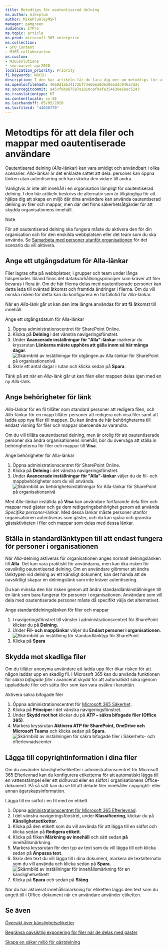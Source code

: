 ```yaml
---
title: Metodtips för oautentiserad delning
ms.author: mikeplum
author: MikePlumleyMSFT
manager: pamgreen
audience: ITPro
ms.topic: article
ms.prod: microsoft-365-enterprise
ms.collection:
- SPO_Content
- M365-collaboration
ms.custom:
- M365solutions
- seo-marvel-apr2020
localization_priority: Priority
f1.keywords: NOCSH
description: I den här artikeln får du lära dig mer om metodtips för att dela filer och mappar med oautentiserade användare.
ms.openlocfilehash: 4660d1ab34172bf73e6bea0de3065d2c946a7d2c
ms.sourcegitcommit: a45cf8b887587a1810caf9afa354638e68ec5243
ms.translationtype: HT
ms.contentlocale: sv-SE
ms.lasthandoff: 05/05/2020
ms.locfileid: "44036770"
---
```

# <a name="best-practices-for-sharing-files-and-folders-with-unauthenticated-users"></a>Metodtips för att dela filer och mappar med oautentiserade användare

Oautentiserad delning (*Alla*-länkar) kan vara smidigt och användbart i olika scenarier. *Alla*-länkar är det enklaste sättet att dela: personer kan öppna länken utan autentisering och kan skicka den vidare till andra.

Vanligtvis är inte allt innehåll i en organisation lämpligt för oautentiserad delning. I den här artikeln beskrivs de alternativ som är tillgängliga för att hjälpa dig att skapa en miljö där dina användare kan använda oautentiserad delning av filer och mappar, men där det finns säkerhetsåtgärder för att skydda organisationens innehåll.

> [!NOTE]
> För att oautentiserad delning ska fungera måste du aktivera den för din organisation och för den enskilda webbplatsen eller det team som du ska använda. Se [Samarbeta med personer utanför organisationen](collaborate-with-people-outside-your-organization.md) för det scenario du vill aktivera.

## <a name="set-an-expiration-date-for-anyone-links"></a>Ange ett utgångsdatum för Alla-länkar

Filer lagras ofta på webbplatser, i grupper och team under långa tidsperioder. Ibland finns det datakvarhållningsprinciper som kräver att filer bevaras i flera år. Om de här filerna delas med oautentiserade personer kan detta leda till oväntad åtkomst och framtida ändringar i filerna. Om du vill minska risken för detta kan du konfigurera en förfallotid för *Alla*-länkar.

När en *Alla*-länk går ut kan den inte längre användas för att få åtkomst till innehåll.

Ange ett utgångsdatum för Alla-länkar
1. Öppna administrationscentret för SharePoint Online.
2. Klicka på **Delning** i det vänstra navigeringsfönstret.
3. Under **Avancerade inställningar för "Alla"-länkar** markerar du kryssrutan **Länkarna måste upphöra att gälla inom så här många dagar**.</br>
   ![Skärmbild av inställningar för utgången av Alla-länkar för SharePoint på organisationsnivå](../media/sharepoint-organization-anyone-link-expiration.png)
4. Skriv ett antal dagar i rutan och klicka sedan på **Spara**.

Tänk på att när en *Alla*-länk går ut kan filen eller mappen delas igen med en ny *Alla*-länk.

## <a name="set-link-permissions"></a>Ange behörigheter för länk

*Alla*-länkar för en fil tillåter som standard personer att redigera filen, och *Alla*-länkar för en mapp tillåter personer att redigera och visa filer samt att ladda upp nya filer till mappen. Du kan ändra de här behörigheterna till endast visning för filer och mappar oberoende av varandra.

Om du vill tillåta oautentiserad delning, men är orolig för att oautentiserade personer ska ändra organisationens innehåll, bör du överväga att ställa in behörigheterna för filer och mappar till **Visa**.

Ange behörigheter för Alla-länkar
1. Öppna administrationscentret för SharePoint Online.
2. Klicka på **Delning** i det vänstra navigeringsfönstret.
3. Under **Avancerade inställningar för "Alla"-länkar** väljer du de fil- och mappbehörigheter som du vill använda.</br>
   ![Skärmbild av behörighetsinställningar för Alla-länkar för SharePoint på organisationsnivå](../media/sharepoint-organization-anyone-link-permissions.png)

Med *Alla*-länkar inställda på **Visa** kan användare fortfarande dela filer och mappar med gäster och ge dem redigeringsbehörighet genom att använda *Specifika personer*-länkar. Med dessa länkar måste personer utanför organisationen autentiseras som gäster, och du kan spåra och granska gästaktiviteten i filer och mappar som delas med dessa länkar.

## <a name="set-default-link-type-to-only-work-for-people-in-your-organization"></a>Ställa in standardlänktypen till att endast fungera för personer i organisationen

När *Alla*-delning aktiveras för organisationen anges normalt delningslänken till **Alla**. Det kan vara praktiskt för användarna, men kan öka risken för oavsiktlig oautentiserad delning. Om en användare glömmer att ändra länktypen vid delning av ett känsligt dokument, kan det hända att de oavsiktligt skapar en delningslänk som inte kräver autentisering.

Du kan minska den här risken genom att ändra standardlänkinställningen till en länk som bara fungerar för personer i organisationen. Användare som vill dela med oautentiserade personer måste då specifikt välja det alternativet.

Ange standarddelningslänken för filer och mappar
1. I navigeringsfönstret till vänster i administrationscentret för SharePoint klickar du på **Delning**.
2. Under **Fil- och mapplänkar** väljer du **Endast personer i organisationen**.</br>
   ![Skärmbild av inställning för standardlänktyp för SharePoint](../media/sharepoint-default-sharing-link-company-link.png)
3. Klicka på **Spara**

## <a name="protect-against-malicious-files"></a>Skydda mot skadliga filer

Om du tillåter anonyma användare att ladda upp filer ökar risken för att någon laddar upp en skadlig fil. I Microsoft 365 kan du använda funktionen för *säkra bifogade filer* i avancerat skydd för att automatiskt söka igenom uppladdade filer och sätta filer som kan vara osäkra i karantän.

Aktivera säkra bifogade filer
1. Öppna administrationscentret för [Microsoft 365 Säkerhet](https://security.microsoft.com).
2. Klicka på **Principer** i det vänstra navigeringsfönstret.
3. Under **Skydd mot hot** klickar du på **ATP – säkra bifogade filer (Office 365)**.
4. Markera kryssrutan **Aktivera ATP för SharePoint, OneDrive och Microsoft Teams** och klicka sedan på **Spara**.</br>
   ![Skärmbild av inställningen för säkra bifogade filer i Säkerhets- och efterlevnadscenter](../media/safe-attachments-setting.png)

## <a name="add-copyright-information-to-your-files"></a>Lägga till copyrightinformation i dina filer

Om du använder känslighetsetiketter i administrationscentret för Microsoft 365 Efterlevnad kan du konfigurera etiketterna för att automatiskt lägga till en vattenstämpel eller ett sidhuvud eller en sidfot i organisationens Office-dokument. På så sätt kan du se till att delade filer innehåller copyright- eller annan ägarskapsinformation.

Lägga till en sidfot i en fil med en etikett
1. Öppna [administrationscentret för Microsoft 365 Efterlevnad](https://compliance.microsoft.com).
2. I det vänstra navigeringsfönstret, under **Klassificering**, klickar du på **Känslighetsetiketter**.
3. Klicka på den etikett som du vill använda för att lägga till en sidfot och klicka sedan på **Redigera etikett**.
4. Klicka på fliken **Märkning av innehåll** och sätt sedan **på** innehållsmärkning.
5. Markera kryssrutan för den typ av text som du vill lägga till och klicka sedan på **Anpassa text**.
6. Skriv den text du vill lägga till i dina dokument, markera de textalternativ som du vill använda och klicka sedan på **Spara**.</br>
   ![Skärmbild av inställningar för innehållsmärkning för en känslighetsetikett](../media/content-marking-for-anonymous-sharing.png)
7. Klicka på **Spara** och sedan på **Stäng**.

När du har aktiverat innehållsmärkning för etiketten läggs den text som du angett till i Office-dokument när en användare använder etiketten.

## <a name="see-also"></a>Se även


[Översikt över känslighetsetiketter](https://docs.microsoft.com/Office365/SecurityCompliance/sensitivity-labels)

[Begränsa oavsiktlig exponering för filer när de delas med gäster](share-limit-accidental-exposure.md)

[Skapa en säker miljö för gästdelning](create-secure-guest-sharing-environment.md)